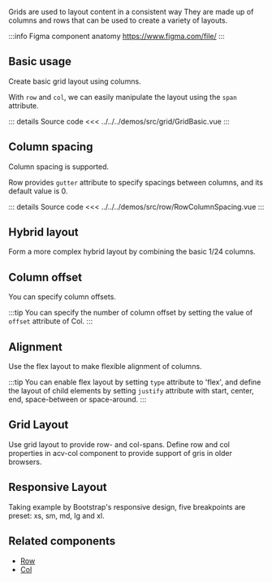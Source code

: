 Grids are used to layout content in a consistent way
They are made up of columns and rows that can be used to create a variety of layouts.

:::info Figma component anatomy
https://www.figma.com/file/
:::

## Basic usage

Create basic grid layout using columns.

With `row` and `col`, we can easily manipulate the layout using the `span` attribute.

<GridBasic />

::: details Source code
<<< ../../../demos/src/grid/GridBasic.vue
:::

## Column spacing

Column spacing is supported.

Row provides `gutter` attribute to specify spacings between columns, and its default value is 0.

<RowColumnSpacing />

::: details Source code
<<< ../../../demos/src/row/RowColumnSpacing.vue
:::

## Hybrid layout

Form a more complex hybrid layout by combining the basic 1/24 columns.

<GridHybridLayout />

## Column offset

You can specify column offsets.

:::tip
You can specify the number of column offset by setting the value of `offset` attribute of Col.
:::

<GridColumnOffset />

## Alignment

Use the flex layout to make flexible alignment of columns.

:::tip
You can enable flex layout by setting `type` attribute to 'flex', and define the layout of child elements by setting `justify` attribute with start, center, end, space-between or space-around.
:::

<GridAlignment />

## Grid Layout

Use grid layout to provide row- and col-spans.
Define row and col properties in acv-col component to provide support of gris in older browsers.

<GridLayout />

## Responsive Layout

Taking example by Bootstrap's responsive design, five breakpoints are preset: xs, sm, md, lg and xl.

<GridResponsive />

## Related components

- [Row](/components/Row/Row.doc)
- [Col](/components/Col/Col.doc)
